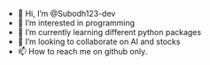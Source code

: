 - 👋 Hi, I’m @Subodh123-dev
- 👀 I’m interested in programming
- 🌱 I’m currently learning different python packages
- 💞️ I’m looking to collaborate on AI and stocks
- 📫 How to reach me on github only.

<!---
Subodh123-dev/Subodh123-dev is a ✨ special ✨ repository because its `README.md` (this file) appears on your GitHub profile.
You can click the Preview link to take a look at your changes.
--->
